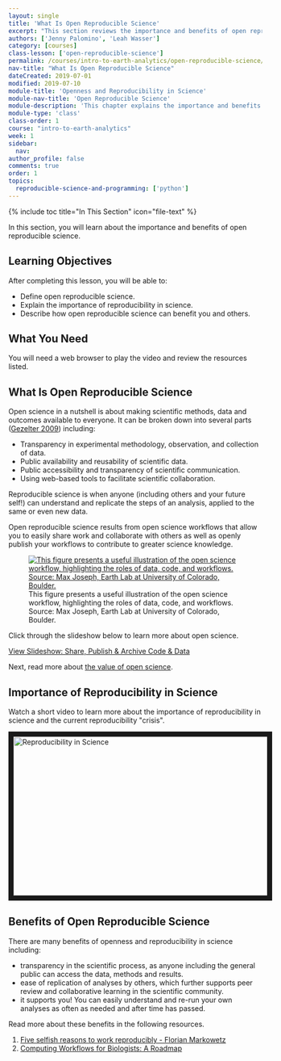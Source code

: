 ```yaml
---
layout: single
title: 'What Is Open Reproducible Science'
excerpt: "This section reviews the importance and benefits of open reproducible science."
authors: ['Jenny Palomino', 'Leah Wasser']
category: [courses]
class-lesson: ['open-reproducible-science']
permalink: /courses/intro-to-earth-analytics/open-reproducible-science/intro-open-science/
nav-title: "What Is Open Reproducible Science"
dateCreated: 2019-07-01
modified: 2019-07-10
module-title: 'Openness and Reproducibility in Science'
module-nav-title: 'Open Reproducible Science'
module-description: 'This chapter explains the importance and benefits of open reproducible science and introduces key tools used in open reproducible science workflows including Shell, git and GitHub, and Python in Jupyter Notebook.'
module-type: 'class'
class-order: 1
course: "intro-to-earth-analytics"
week: 1
sidebar:
  nav:
author_profile: false
comments: true
order: 1
topics:
  reproducible-science-and-programming: ['python']
---
```

{% include toc title="In This Section" icon="file-text" %}

In this section, you will learn about the importance and benefits of open reproducible science.

<div class='notice--success' markdown="1">

## <i class="fa fa-graduation-cap" aria-hidden="true"></i> Learning Objectives

After completing this lesson, you will be able to:

* Define open reproducible science.
* Explain the importance of reproducibility in science.
* Describe how open reproducible science can benefit you and others.


## <i class="fa fa-check-square-o fa-2" aria-hidden="true"></i> What You Need

You will need a web browser to play the video and review the resources listed. 

 </div>


## What Is Open Reproducible Science

Open science in a nutshell is about making scientific methods, data and outcomes available to everyone. It can be broken down into several parts (<a href="http://www.openscience.org/blog/?p=269" target="_blank">Gezelter 2009</a>) including:

* Transparency in experimental methodology, observation, and collection of data.
* Public availability and reusability of scientific data.
* Public accessibility and transparency of scientific communication.
* Using web-based tools to facilitate scientific collaboration.

Reproducible science is when anyone (including others and your future self!) can understand and replicate the steps of an analysis, applied to the same or even new data. 

Open reproducible science results from open science workflows that allow you to easily share work and collaborate with others as well as openly publish your workflows to contribute to greater science knowledge. 

<figure>
 <a href="{{ site.url }}/images/courses/earth-analytics/bootcamp/open-science/workflow.png">
 <img src="{{ site.url }}/images/courses/earth-analytics/bootcamp/open-science/workflow.png" alt="This figure presents a useful illustration of the open science workflow, highlighting the roles of data, code, and workflows. Source: Max Joseph, Earth Lab at University of Colorado, Boulder."></a>
 <figcaption> This figure presents a useful illustration of the open science workflow, highlighting the roles of data, code, and workflows. Source: Max Joseph, Earth Lab at University of Colorado, Boulder.
 </figcaption>
</figure>

Click through the slideshow below to learn more about open science.

<a class="btn btn-info" href="{{ site.url }}/slide-shows/share-publish-archive/" target= "_blank"> <i class="fa fa-youtube-play" aria-hidden="true"></i>
View Slideshow: Share, Publish & Archive Code & Data</a>

Next, read more about <a href="https://phys.org/news/2016-08-science-movement.html" target="_blank">the value of open science</a>.


## Importance of Reproducibility in Science

Watch a short video to learn more about the importance of reproducibility in science and the current reproducibility "crisis".  

<a href="https://www.youtube.com/watch?v=NGFO0kdbZmk&feature=youtu.be" target="_blank"><img src="http://img.youtube.com/vi/NGFO0kdbZmk/0.jpg" alt="Reproducibility in Science" width="560" height="315" border = "10" /></a>


## Benefits of Open Reproducible Science

There are many benefits of openness and reproducibility in science including:
* transparency in the scientific process, as anyone including the general public can access the data, methods and results. 
* ease of replication of analyses by others, which further supports peer review and collaborative learning in the scientific community. 
* it supports you! You can easily understand and re-run your own analyses as often as needed and after time has passed.  

Read more about these benefits in the following resources.

1. <a href="https://genomebiology.biomedcentral.com/articles/10.1186/s13059-015-0850-7" target="_blank">Five selfish reasons to work reproducibly - Florian Markowetz</a>
2. <a href="http://journals.plos.org/plosbiology/article?id=10.1371/journal.pbio.1002303" target="_blank"> Computing Workflows for Biologists: A Roadmap</a>

